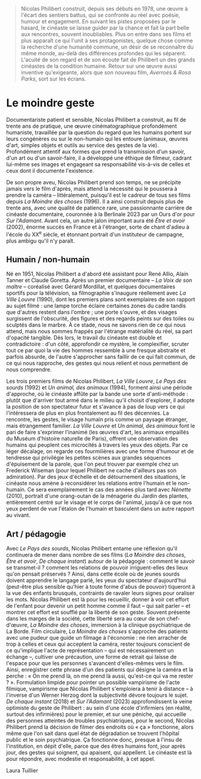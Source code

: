 > Nicolas Philibert construit, depuis ses débuts en 1978, une œuvre à l'écart des sentiers battus, qui se confronte au réel avec poésie, humour et engagement. En suivant les pistes proposées par le hasard, le cinéaste se laisse guider par la chance et fait la part belle aux rencontres, souvent inoubliables. Plus on entre dans ses films et plus apparaît ce qui l'unit à ses protagonistes, quelque chose comme la recherche d'une humanité commune, un désir de se reconnaître du même monde, au-delà des différences profondes qui les séparent. L'acuité de son regard et de son écoute fait de Philibert un des grands cinéastes de la condition humaine. Retour sur une œuvre aussi inventive qu'exigeante, alors que son nouveau film, _Averroès & Rosa Parks_, sort sur les écrans.

# Le moindre geste

Documentariste patient et sensible, Nicolas Philibert a construit, au fil de trente ans de pratique, une œuvre cinématographique profondément humaniste, travaillée par la question du regard que les humains portent sur leurs congénères ou sur le non-humain qui les entoure (animaux, œuvres d'art, simples objets et outils au service des gestes de la vie). Profondément attentif aux formes que prend la transmission d'un savoir, d'un art ou d'un savoir-faire, il a développé une éthique de filmeur, cadrant lui-même ses images et engageant sa responsabilité vis-à-vis de celles et ceux dont il documente l'existence.

De son propre aveu, Nicolas Philibert prend son temps, ne se précipite jamais vers le film d'après, mais attend la nécessité qui le poussera à prendre la caméra – littéralement, puisqu'il est le cadreur de tous ses films depuis _La Moindre des choses_ (1996). Il a ainsi construit depuis plus de trente ans, avec une qualité de patience rare, une passionnante carrière de cinéaste documentaire, couronnée à la Berlinale 2023 par un Ours d'or pour _Sur l'Adamant_. Avant cela, un autre jalon important aura été _Être et avoir_ (2002), énorme succès en France et à l'étranger, sorte de chant d'adieu à l'école du XX<sup>e</sup> siècle, et étonnant portrait d'un instituteur de campagne, plus ambigu qu'il n'y paraît.

## Humain / non-humain

Né en 1951, Nicolas Philibert a d'abord été assistant pour René Allio, Alain Tanner et Claude Goretta. Après un premier documentaire – _La Voix de son maître_ – coréalisé avec Gérard Mordillat, et quelques documentaires sportifs pour la télévision, sa filmographie s'inaugure réellement avec _La Ville Louvre_ (1990), dont les premiers plans sont exemplaires de son rapport au sujet filmé : une lampe torche éclaire certaines zones du cadre tandis que d'autres restent dans l'ombre ; une porte s'ouvre, et des visages surgissent de l'obscurité, des figures et des regards peints sur des toiles ou sculptés dans le marbre. À ce stade, nous ne savons rien de ce qui nous attend, mais nous sommes frappés par l'étrange matérialité du réel, sa part d'opacité tangible. Dès lors, le travail du cinéaste est double et contradictoire : d'un côté, approfondir ce mystère, le complexifier, scruter tout ce par quoi la vie des hommes ressemble à une fresque abstraite et parfois absurde, de l'autre s'approcher sans faillir de ce qui fait commun, de ce qui nous rapproche, des gestes qui nous relient et nous permettent de nous comprendre.

Les trois premiers films de Nicolas Philibert, _La Ville Louvre_, _Le Pays des sourds_ (1992) et _Un animal, des animaux_ (1994), forment ainsi une période d'approche, où le cinéaste affûte par la bande une sorte d'anti-méthode : plutôt que d'arriver tout armé dans le milieu qu'il choisit d'explorer, il adopte la position de son spectateur futur et s'avance à pas de loup vers ce qui l'intéressera de plus en plus frontalement au fil des décennies. La rencontre, les gestes, le visage humain pris comme un paysage étranger, mais étrangement familier. _La Ville Louvre_ et _Un animal, des animaux_ font le pari de faire s'exprimer l'inanimé (les œuvres d'art, les animaux empaillés du Muséum d'histoire naturelle de Paris), offrent une observation des humains qui peuplent ces microcités à travers les yeux des objets. Par ce léger décalage, on regarde ces fourmilières avec une forme d'humour et de tendresse qui privilégie les petites scènes aux grandes séquences d'épuisement de la parole, que l'on peut trouver par exemple chez un Frederick Wiseman (pour lequel Philibert ne cache d'ailleurs pas son admiration). Par des jeux d'échelle et de détournement des situations, le cinéaste nous amène à reconsidérer les relations entre l'humain et le non-humain. Ce sera exemplairement le cas des années plus tard avec _Nénette_ (2010), portrait d'une orang-outan de la ménagerie du Jardin des plantes, entièrement centré sur le visage et le corps de l'animal, jusqu'à ce que nos yeux perdent de vue l'étalon de l'humain et basculent dans un autre rapport au vivant.

## Art / pédagogie

Avec _Le Pays des sourds_, Nicolas Philibert entame une réflexion qu'il continuera de mener dans nombre de ses films (_La Moindre des choses_, _Être et avoir_, _De chaque instant_) autour de la pédagogie : comment le savoir se transmet-il ? comment les relations de pouvoir irriguent-elles des lieux qu'on pensait préservés ? Ainsi, dans cette école où de jeunes sourds doivent apprendre le langage parlé, les yeux du spectateur d'aujourd'hui (peut-être plus sensible qu'hier à toute forme d'abus de pouvoir) tiqueront à la vue des enfants brusqués, contraints de ravaler leurs signes pour oraliser les mots. Nicolas Philibert est là pour les recueillir, donner à voir cet effort de l'enfant pour devenir un petit homme comme il faut – qui sait parler – et montrer cet effort est soufflé par la liberté de son geste. Souvent présente dans les marges de la société, cette liberté sera au cœur de son chef-d'œuvre, _La Moindre des choses_, immersion à la clinique psychiatrique de La Borde. Film circulaire, _La Moindre des choses_ s'approche des patients avec une pudeur que guide un filmage à l'économie : ne rien arracher de trop à celles et ceux qui acceptent la caméra, rester toujours conscient de ce qu'implique l'acte de représentation – qui est nécessairement un échange –, cultiver une précaution, une forme de retrait qui laisse de l'espace pour que les personnes s'avancent d'elles-mêmes vers le film. Ainsi, enregistrer cette phrase d'un des patients qui désigne la caméra et la perche : « On me prend là, on me prend là aussi, qu'est-ce qui va me rester ? ». Formulation limpide pour pointer un possible vampirisme de l'acte filmique, vampirisme que Nicolas Philibert s'emploiera à tenir à distance – à l'inverse d'un Werner Herzog dont la subjectivité dévore toujours le sujet. _De chaque instant_ (2018) et _Sur l'Adamant_ (2023) approfondissent la veine optimiste du geste de Philibert : au sein d'une école d'infirmiers (en réalité, surtout des infirmières) pour le premier, et sur une péniche, qui accueille des personnes atteintes de troubles psychiatriques, pour le second, Nicolas Philibert prend la décision de filmer des endroits où « ça » fonctionne, alors même que l'on sait dans quel état de dégradation se trouvent l'hôpital public et le soin psychiatrique. Ça fonctionne donc, presque à l'insu de l'institution, en dépit d'elle, parce que des êtres humains font, jour après jour, des gestes qui soignent, qui apaisent, qui appellent. Le cinéaste est là pour répondre, avec modestie et responsabilité, à cet appel.

<div class="author">Laura Tuillier</div>
